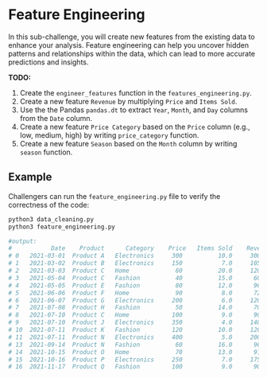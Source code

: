 # Feature Engineering

In this sub-challenge, you will create new features from the existing data to enhance your analysis. Feature engineering can help you uncover hidden patterns and relationships within the data, which can lead to more accurate predictions and insights.

**TODO:**

1.  Create the `engineer_features` function in the `features_engineering.py`.
2.  Create a new feature `Revenue` by multiplying `Price` and `Items Sold`.
3.  Use the the Pandas `pandas.dt` to extract `Year`, `Month`, and `Day` columns from the `Date` column.
4.  Create a new feature `Price Category` based on the `Price` column (e.g., low, medium, high) by writing `price_category` function.
5.  Create a new feature `Season` based on the `Month` column by writing `season` function.

## Example

Challengers can run the `feature_engineering.py` file to verify the correctness of the code:

```zsh
python3 data_cleaning.py
python3 feature_engineering.py

#output:
#           Date    Product      Category    Price   Items Sold    Revenue    Year    Month   Day     Price Category    Season
# 0   2021-03-01  Product A   Electronics     300          10.0     3000.0    2021        3     1               High    Spring
# 1   2021-03-02  Product B   Electronics     150           7.0     1050.0    2021        3     2             Medium    Spring
# 2   2021-03-03  Product C   Home             60          20.0     1200.0    2021        3     3                Low    Spring
# 3   2021-05-04  Product C   Fashion          40          15.0      600.0    2021        5     4                Low    Spring
# 4   2021-05-05  Product E   Fashion          80          12.0      960.0    2021        5     5             Medium    Spring
# 5   2021-06-06  Product F   Home             90           8.0      720.0    2021        6     6             Medium    Summer
# 6   2021-06-07  Product G   Electronics     200           6.0     1200.0    2021        6     7               High    Summer
# 7   2021-07-08  Product H   Fashion          50          14.0      700.0    2021        7     8                Low    Summer
# 8   2021-07-10  Product C   Home            100           9.0      900.0    2021        7    10             Medium    Summer
# 9   2021-07-10  Product J   Electronics     350           4.0     1400.0    2021        7    10               High    Summer
# 10  2021-07-11  Product K   Fashion         120          10.0     1200.0    2021        7    11             Medium    Summer
# 11  2021-07-11  Product N   Electronics     400           5.0     2000.0    2021        7    11               High    Summer
# 13  2021-09-14  Product N   Fashion          60          16.0      960.0    2021        9    14                Low      Fall
# 14  2021-10-15  Product O   Home             70          13.0      910.0    2021       10    15             Medium      Fall
# 15  2021-10-16  Product P   Electronics     250           7.0     1750.0    2021       10    16               High      Fall
# 16  2021-11-17  Product Q   Fashion         100           9.0      900.0    2021       11    17             Medium      Fall
```
